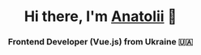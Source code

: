 <center><h1>Hi there, I'm <a href="https://zorin.expert" target="_blank">Anatolii</a> 👋</h1></center>
<center><h3>Frontend Developer (Vue.js) from Ukraine 🇺🇦</h3></center>

<!--
**Zorger27/Zorger27** is a ✨ _special_ ✨ repository because its `README.md` (this file) appears on your GitHub profile.

Here are some ideas to get you started:

- 🔭 I’m currently working on ...
- 🌱 I’m currently learning ...
- 👯 I’m looking to collaborate on ...
- 🤔 I’m looking for help with ...
- 💬 Ask me about ...
- 📫 How to reach me: ...
- 😄 Pronouns: ...
- ⚡ Fun fact: ...
-->

